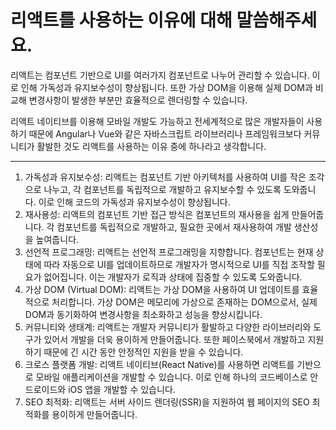 # 리액트를 사용하는 이유에 대해 말씀해주세요.

리액트는 컴포넌트 기반으로 UI를 여러가지 컴포넌트로 나누어 관리할 수 있습니다. 이로 인해 가독성과 유지보수성이 향상됩니다. 또한 가상 DOM을 이용해 실제 DOM과 비교해 변경사항이 발생한 부분만 효율적으로 렌더링할 수 있습니다. 

리액트 네이티브를 이용해 모바일 개발도 가능하고 전세계적으로 많은 개발자들이 사용하기 때문에 Angular나 Vue와 같은 자바스크립트 라이브러리나 프레임워크보다 커뮤니티가 활발한 것도 리액트를 사용하는 이유 중에 하나라고 생각합니다.

---

1. 가독성과 유지보수성: 리액트는 컴포넌트 기반 아키텍처를 사용하여 UI를 작은 조각으로 나누고, 각 컴포넌트를 독립적으로 개발하고 유지보수할 수 있도록 도와줍니다. 이로 인해 코드의 가독성과 유지보수성이 향상됩니다.
2. 재사용성: 리액트의 컴포넌트 기반 접근 방식은 컴포넌트의 재사용을 쉽게 만들어줍니다. 각 컴포넌트를 독립적으로 개발하고, 필요한 곳에서 재사용하여 개발 생산성을 높여줍니다.
3. 선언적 프로그래밍: 리액트는 선언적 프로그래밍을 지향합니다. 컴포넌트는 현재 상태에 따라 자동으로 UI를 업데이트하므로 개발자가 명시적으로 UI를 직접 조작할 필요가 없어집니다. 이는 개발자가 로직과 상태에 집중할 수 있도록 도와줍니다.
4. 가상 DOM (Virtual DOM): 리액트는 가상 DOM을 사용하여 UI 업데이트를 효율적으로 처리합니다. 가상 DOM은 메모리에 가상으로 존재하는 DOM으로서, 실제 DOM과 동기화하여 변경사항을 최소화하고 성능을 향상시킵니다.
5. 커뮤니티와 생태계: 리액트는 개발자 커뮤니티가 활발하고 다양한 라이브러리와 도구가 있어서 개발을 더욱 용이하게 만들어줍니다. 또한 페이스북에서 개발하고 지원하기 때문에 긴 시간 동안 안정적인 지원을 받을 수 있습니다.
6. 크로스 플랫폼 개발: 리액트 네이티브(React Native)를 사용하면 리액트를 기반으로 모바일 애플리케이션을 개발할 수 있습니다. 이로 인해 하나의 코드베이스로 안드로이드와 iOS 앱을 개발할 수 있습니다.
7. SEO 최적화: 리액트는 서버 사이드 렌더링(SSR)을 지원하여 웹 페이지의 SEO 최적화를 용이하게 만들어줍니다.